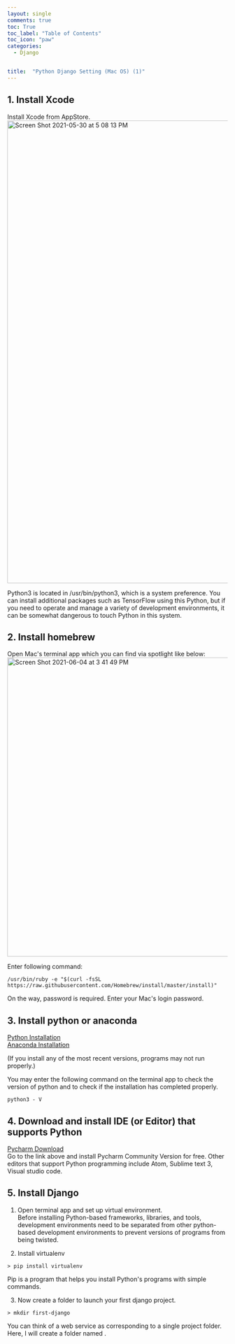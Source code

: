 ```yaml
---
layout: single
comments: true
toc: True
toc_label: "Table of Contents"
toc_icon: "paw"
categories:
  - Django


title:  "Python Django Setting (Mac OS) (1)"
---
```


## 1. Install Xcode

Install Xcode from AppStore.   
<img width="1058" alt="Screen Shot 2021-05-30 at 5 08 13 PM" src="https://user-images.githubusercontent.com/81342538/120097117-bc4fb800-c169-11eb-93a9-09c7c260664f.png">   

Python3 is located in /usr/bin/python3, which is a system preference. You can install additional packages such as TensorFlow using this Python, but if you need to operate and manage a variety of development environments, it can be somewhat dangerous to touch Python in this system.


## 2. Install homebrew   

Open Mac's terminal app which you can find via spotlight like below:   
<img width="684" alt="Screen Shot 2021-06-04 at 3 41 49 PM" src="https://user-images.githubusercontent.com/81342538/120757540-a23c1e00-c54b-11eb-8bf1-1dea416d62d9.png">   

Enter following command:   
```
/usr/bin/ruby -e "$(curl -fsSL https://raw.githubusercontent.com/Homebrew/install/master/install)"
```

On the way, password is required. Enter your Mac's login password.   


## 3. Install python or anaconda   

[Python Installation](https://www.python.org/downloads/mac-osx/)   
[Anaconda Installation](https://www.anaconda.com/products/individual)   

(If you install any of the most recent versions, programs may not run properly.)   

You may enter the following command on the terminal app to check the version of python and to check if the installation has completed properly.
```
python3 - V
```

## 4. Download and install IDE (or Editor) that supports Python   

[Pycharm Download](https://www.jetbrains.com/pycharm/download/#section=mac)   
Go to the link above and install Pycharm Community Version for free. Other editors that support Python programming include Atom, Sublime text 3, Visual studio code. 


## 5. Install Django   

1) Open terminal app and set up virtual environment.   
Before installing Python-based frameworks, libraries, and tools, development environments need to be separated from other python-based development environments to prevent versions of programs from being twisted.   

2) Install virtualenv   
```
> pip install virtualenv
```
Pip is a program that helps you install Python's programs with simple commands.   

3) Now create a folder to launch your first django project.   
```
> mkdir first-django 
```
You can think of a web service as corresponding to a single project folder. Here, I will create a folder named <first-django>.
